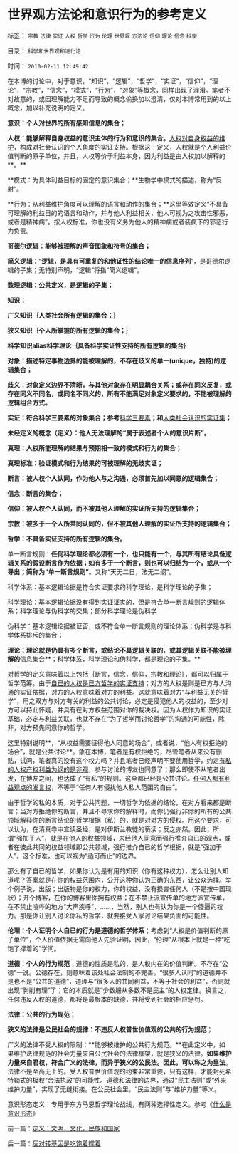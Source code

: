# 世界观方法论和意识行为的参考定义

标签： `宗教` `法律` `实证` `人权` `哲学` `行为` `伦理` `世界观` `方法论` `信仰` `理论` `信念` `科学` 

目录： `科学和世界观和进化论`

时间： `2010-02-11 12:49:42`

在本博的讨论中，对于意识，“知识”，“逻辑”，“哲学”，“实证”，“信仰”，“理论”，“宗教”，“信念”，“模式”，“行为”，“对象”等概念，同样出现了混淆。笔者不对故意的，或因理解能力不足而导致的概念偷换加以澄清，仅对本博常用到的以上概念，加以补充说明的定义。

**意识：个人对世界的所有感知信息的集合；**

**人权：能够解释自身权益的意识主体的行为和意识的集合。**[人权对自身权益的维护](../../../2010/1/21/人权是价值判断的原子单位.md)，构成对社会认识的个人角度的实证支持。根据这一定义，人权就是个人利益价值判断的原子单位，并且，人权等价于利益本身，因为利益是由人权加以解释的**。**

**模式：为具体利益目标的固定的意识集合；**生物学中模式的描述，称为“反射”。

**行为：从利益维护角度可以理解的语言和动作的集合；**这里等效定义“不具备可理解的利益目的的语言和动作，并与他人利益相关，他人可视为之攻击性邪恶，或者是精神病”。按人权标准，你也没有义务为他人的精神病或者装疯下的邪恶行为负责。

**哥德尔逻辑：能够被理解的声音图象和符号的集合；**

**简义逻辑：**“**逻辑，是具有可重复的和他证性的结论唯一的信息序列**”，是哥德尔逻辑的子集；无特别声明，“逻辑”将指“简义逻辑”。

**数理逻辑：公共定义，是逻辑的子集；**



**知识：**

**广义知识｛人类社会所有逻辑的集合；｝**

**狭义知识｛个人所掌握的所有逻辑的集合；｝**

**科学知识alias科学理论｛具备科学实证性支持的所有逻辑的集合｝**



**对象：描述特定事物边界的能被理解的，不存在歧义的单一(unique，独特)的逻辑集合；**

**歧义：对象定义边界不清晰，与其他对象存在明显耦合关系；或存在同义反复，或存在同义不同名，或同名不同义的，所有不能满足对象定义要求的，不能被理解的逻辑组合方式。**



**实证：符合科学三要素的对象集合；参考**[科学三要素](../../../2009/6/5/构成科学完备性的基础断言就是三要素.md)**；和**[人类社会认识的实证集](http://blog.sina.com.cn/s/blog_5563a64d0100f8ud.html)**；**

**未经定义的概念（定义）：他人无法理解的“属于表述者个人的意识片断”。**



**真理：人权所能理解的结果与预期相一致的模式和行为的集合；**

**真理标准：验证模式和行为结果的可被理解的无歧实证；**

**断言：被人权个人认同，作为他人与之沟通，必须首先加以同意的逻辑集合；**

**信念：断言的集合；**

**信仰：被人权个人认同，而不被其他人理解的实证所支持的逻辑集合；**

**宗教：被多于一个人所共同认同的，但不被其他人理解的实证所支持的逻辑集合；**



**哲学：不具备实证支持的所有逻辑的集合。**



单一断言规则：**任何科学理论都必须有一个，也只能有一个，与其所有结论具备逻辑关系的假设断言作为依据；如有多于一个断言，则也可以归结为一个，或从一个导出；简称为“单一断言规则”**。又称“天无二日，法无二纲”。

科学体系：基本逻辑论据是符合实证要求的科学理论，是科学理论的子集；

科学理论：基本逻辑论据没有得到实证证实的，但是符合单一断言规则的逻辑体系；科学理论与伪科学的交集；部分科学理论是伪科学

伪科学：基本逻辑论据被证否，或不符合单一断言规则的理论体系；伪科学是与科学体系排斥的集合；

**理论：理论就是仍具有多个断言，或结论不具逻辑关联的**，**或其逻辑关联不能被理解的**信息集合**；科学体系，科学理论和伪科学，都是理论的子集。**



对哲学的定义意味着以上包括｛断言，信念，信仰，宗教和理论｝，都可以归属于哲学范筹。由于[自已的人权是已方哲学的实证支持](../../../2009/12/4/科学的真理标准和绝对的“真理标准”.md)；对方的人权是则是已方与人沟通的实证依据，对方的人权意味着对方的利益。这就意味着对方“与利益无关的哲学”，用之双方与对方有关的利益的公共讨论，必定是侵犯他人的权益的，至少对方可以持此怀疑，并具有在对方权益范围对你的裁决权。因为人权作为知识的实证基础，必定与利益关联，也就不存在“为了哲学而讨论哲学”的沟通的可能性，除非，对方预先同意你的哲学。

这里特别说明**，“从权益需要征得他人同意的场合”，或者说，“他人有权拒绝的场合”，就是公共讨论**。象在本博，笔者是有权拒绝的，尽管笔者从来没有删贴，试问，笔者真的没有这个权力吗？并且笔者已经声明不要使用哲学，约定[有私的人权产权利益为纲的是非观](../../../2009/10/9/完全相反的是非标准.md)，参与讨论的博友也同意了；那么即使不从笔者出发，在博友之间，也达成了“有私”的规则。这全都已经是公共讨论。[任何人都有利益观点的发言权](../../../2009/3/24/大学无书！每个人都有个人利益观点发言权.md)，不等于“任何人有侵扰他人私人范围的自由”。

由于哲学的私的本质，对于公共问题，一切哲学为依据的结论，在对方看来都是断言；当对方拒绝你的断言，并且不寻求你的解释时，而你仍强行非你的所有的公共领域解释你的断言结论的哲学根据（私）的，就是对对方的侵权。用这个要求，可以认为，在清真寺中宣读圣经，是对伊斯兰教徒的亵渎；反之亦然。因此，所谓“强加于人”，就是在他人的权益领域，未经他人同意而强行推介自已的观点，或者在彼此共同的权益领域即公共领域，强行推介自已的哲学根据，就是“强加于人”。这个标准，也可以视为“适可而止”的边界。

那么有了自已的哲学，如果你认为是有用的知识（你有这种权力），怎么让别人知道呢？答案就是在你的权益范围内，公开这种你认为正确的东西，让公众选择。举个例子说，出版；出版物是你的权力，你的权益，没有损害任何人（不是按中国现状）；开个博客，在你的博客里你拥有权益；在不禁止派宣传单的地方派宣传单，在不禁止喧哗的地方“大声疾呼”，……，当然，别人也有认为你是一个傻逼的权力。那是你让别人讨论你私的哲学，就要接受人家讨论结果负面的可能性。

**伦理：个人证明个人自已的行为是道德的哲学体系**；考虑到“人权是价值判断的原子单位”，个人价值依据无需向他人先验证明，因此，“伦理”从根本上就是一种“吃饱了撑着的”学问。

**道德：个人的行为规范**；道德的性质是私的，是人权内在的价值判断。不存在“公德”一说。公德存在，则意味着该处社会法制的不完善。“很多人认同”的道德并不是也不是“公共的道德”，道理与“很多人的共同利益，不等于社会的利益”，否则就出现“剥削有理”了；它的本质就是“少数服从多数不是民主”的人权定律。换言之，任何违反人权的道德，都将是最根本的缺德，并将受到社会的相应惩罚。

**法律：公共的行为规范**；

**狭义的法律是公民社会的规律：不违反人权普世价值观的公共的行为规范**；

广义的法律不受人权的限制：**能够被维护的公共行为规范。**在此定义中，如果维护法律规范的社会力量来自公民社会的法律框架，就是狭义的法律。**如果维护力量来自君权，符合广义的法律，而异于狭义的公民法。因此，可以称之为皇法**。法律不是至高无上的。受人权普世价值观的约束非常重要，只有这样，才能封死希特勒式的极权“合法执政”的可能性。道德和法律的边界，通过“民主法则”或“外来维护力量”，实现了无缝衔接。在公民社会里，“民主法则”与“维护力量”等义。

意识形态定义：专用于东方马恩哲学理论战线，有两种选择性定义。参考《[什么是意识形态](../../../2010/5/20/什么是意识形态（定义）.md)》



前一篇：[定义：文明，文化，民族和国家](../../../2010/2/11/定义：文明，文化，民族和国家.md)

后一篇：[反对转基因是吃饱着撑着](../../../2010/2/11/反对转基因是吃饱着撑着.md)